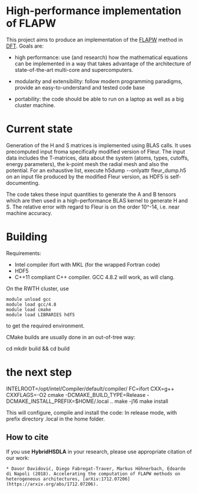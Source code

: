# High-performance implementation of FLAPW

This project aims to produce an implementation of 
the [FLAPW][] method in [DFT][]. Goals are:

* high performance: use (and research) how the mathematical equations
    can be implemented in a way that takes advantage of the architecture of 
    state-of-the-art multi-core and supercomputers.

* modularity and extensibility: follow modern programming paradigms,
    provide an easy-to-understand and tested code base

* portability: the code should be able to run on a laptop as well as a big cluster
    machine. 


[FLAPW]: http://webarchiv.fz-juelich.de/nic-series//volume31/bluegel.pdf 
    "Full-potential linearized augmented plane wave"
[DFT]: http://en.wikipedia.org/wiki/Density_functional_theory
    "Density functional theory"


# Current state

Generation of the H and S matrices is implemented using BLAS calls.  It uses
precomputed input froma specifically modified version of Fleur. The input data
includes the T-matrices, data about the system (atoms, types, cutoffs, energy
parameters), the k-point mesh the radial mesh and also the potential. 
For an exhaustive list, execute
    h5dump --onlyattr fleur_dump.h5 
on an input file produced by the modified Fleur version, as HDF5 is self-documenting.

The code takes these input quantities to generate the A and B tensors which are
then used in a high-performance BLAS kernel to generate H and S.
The relative error with regard to Fleur is on the order 10^-14, i.e. near machine accuracy.

# Building 

Requirements: 

 * Intel compiler ifort with MKL (for the wrapped Fortran code)
 * HDF5
 * C++11 compliant C++ compiler. GCC 4.8.2 will work, as will clang.
 
On the RWTH cluster, use

    module unload gcc
    module load gcc/4.8
    module load cmake
    module load LIBRARIES hdf5

to get the required environment.

CMake builds are usually done in an out-of-tree way: 

 cd <root directory of this repo>
 mkdir build && cd build
 # the next step 
 INTELROOT=/opt/intel/Compiler/default/compiler/ FC=ifort CXX=g++ CXXFLAGS=-O2 cmake -DCMAKE_BUILD_TYPE=Release -DCMAKE_INSTALL_PREFIX=$HOME/.local ..
 make -j16
 make install

This will configure, compile and install the code: In release mode, with prefix directory .local 
in the home folder.

## How to cite

If you use **HybridHSDLA** in your research, please use appropriate citation of our work:

    * Davor Davidović, Diego Fabregat-Traver, Markus Höhnerbach, Edoardo di Napoli (2018). Accelerating the computation of FLAPW methods on heterogeneous architectures, [arXiv:1712.07206](https://arxiv.org/abs/1712.07206).